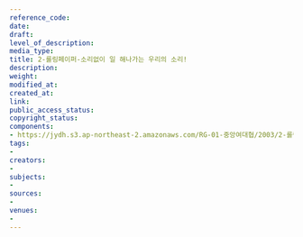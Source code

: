 ```yaml
---
reference_code: 
date: 
draft: 
level_of_description: 
media_type: 
title: 2-롤링페이퍼-소리없이 일 해나가는 우리의 소리!
description: 
weight: 
modified_at: 
created_at: 
link: 
public_access_status: 
copyright_status: 
components:
- https://jydh.s3.ap-northeast-2.amazonaws.com/RG-01-중앙여대협/2003/2-롤링페이퍼-소리없이+일+해나가는+우리의+소리!.pdf
tags:
- 
creators:
- 
subjects:
- 
sources:
- 
venues:
- 
---
```

